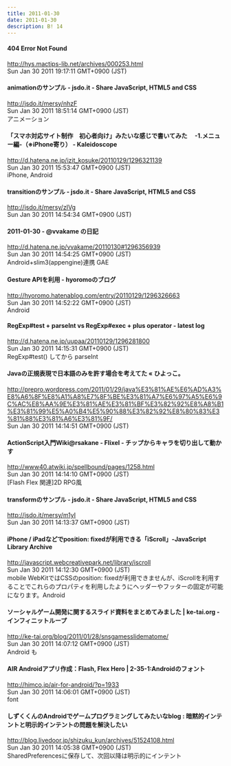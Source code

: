 ```yaml
---
title: 2011-01-30
date: 2011-01-30
description: B! 14
---
```


#### 404 Error Not Found
http://hys.mactips-lib.net/archives/000253.html<br>
Sun Jan 30 2011 19:17:11 GMT+0900 (JST)<br>


#### animationのサンプル - jsdo.it - Share JavaScript, HTML5 and CSS
http://jsdo.it/mersy/nhzF<br>
Sun Jan 30 2011 18:51:14 GMT+0900 (JST)<br>
アニメーション


#### 「スマホ対応サイト制作　初心者向け」みたいな感じで書いてみた 　-1.メニュー編-（※iPhone寄り） - Kaleidoscope
http://d.hatena.ne.jp/izit_kosuke/20110129/1296321139<br>
Sun Jan 30 2011 15:53:47 GMT+0900 (JST)<br>
iPhone, Android


#### transitionのサンプル - jsdo.it - Share JavaScript, HTML5 and CSS
http://jsdo.it/mersy/zIVg<br>
Sun Jan 30 2011 14:54:34 GMT+0900 (JST)<br>


#### 2011-01-30 - @vvakame の日記
http://d.hatena.ne.jp/vvakame/20110130#1296356939<br>
Sun Jan 30 2011 14:54:25 GMT+0900 (JST)<br>
Android+slim3(appengine)連携 GAE


#### Gesture APIを利用 - hyoromoのブログ
http://hyoromo.hatenablog.com/entry/20110129/1296326663<br>
Sun Jan 30 2011 14:52:22 GMT+0900 (JST)<br>
Android


####  RegExp#test + parseInt vs RegExp#exec + plus operator - latest log
http://d.hatena.ne.jp/uupaa/20110129/1296281800<br>
Sun Jan 30 2011 14:15:31 GMT+0900 (JST)<br>
RegExp#test() してから parseInt


#### Javaの正規表現で日本語のみを許す場合を考えてた « ひよっこ。
http://prepro.wordpress.com/2011/01/29/java%E3%81%AE%E6%AD%A3%E8%A6%8F%E8%A1%A8%E7%8F%BE%E3%81%A7%E6%97%A5%E6%9C%AC%E8%AA%9E%E3%81%AE%E3%81%BF%E3%82%92%E8%A8%B1%E3%81%99%E5%A0%B4%E5%90%88%E3%82%92%E8%80%83%E3%81%88%E3%81%A6%E3%81%9F/<br>
Sun Jan 30 2011 14:14:51 GMT+0900 (JST)<br>


#### ActionScript入門Wiki@rsakane - Flixel - チップからキャラを切り出して動かす
http://www40.atwiki.jp/spellbound/pages/1258.html<br>
Sun Jan 30 2011 14:14:10 GMT+0900 (JST)<br>
[Flash Flex 関連]2D RPG風


#### transformのサンプル - jsdo.it - Share JavaScript, HTML5 and CSS
http://jsdo.it/mersy/m1yI<br>
Sun Jan 30 2011 14:13:37 GMT+0900 (JST)<br>


####   iPhone / iPadなどでposition: fixedが利用できる「iScroll」-JavaScript Library Archive
http://javascript.webcreativepark.net/library/iscroll<br>
Sun Jan 30 2011 14:12:30 GMT+0900 (JST)<br>
mobile WebKitではCSSのposition: fixedが利用できませんが、iScrollを利用することでこれらのプロパティを利用したようにヘッダーやフッターの固定が可能になります。Android


#### ソーシャルゲーム開発に関するスライド資料をまとめてみました | ke-tai.org - インフィニットループ
http://ke-tai.org/blog/2011/01/28/snsgamesslidematome/<br>
Sun Jan 30 2011 14:07:12 GMT+0900 (JST)<br>
Android も


#### AIR Androidアプリ作成：Flash, Flex Hero | 2-35-1:Androidのフォント
http://himco.jp/air-for-android/?p=1933<br>
Sun Jan 30 2011 14:06:01 GMT+0900 (JST)<br>
font


#### しずくくんのAndroidでゲームプログラミングしてみたいなblog : 暗黙的インテントと明示的インテントの問題を解決したい
http://blog.livedoor.jp/shizuku_kun/archives/51524108.html<br>
Sun Jan 30 2011 14:05:38 GMT+0900 (JST)<br>
SharedPreferencesに保存して、次回以降は明示的にインテント


